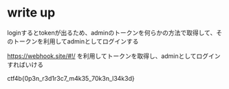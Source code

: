 # write up

loginするとtokenが出るため、adminのトークンを何らかの方法で取得して、そのトークンを利用してadminとしてログインする

https://webhook.site/#!/ を利用してトークンを取得し、adminとしてログインすればいける

ctf4b{0p3n_r3d1r3c7_m4k35_70k3n_l34k3d}
